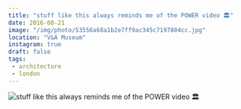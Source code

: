 ```yaml
---
title: "stuff like this always reminds me of the POWER video 🏛"
date: 2016-08-21
image: "/img/photo/53556a68a1b2e7ff9ac345c7197804cc.jpg"
location: "V&A Museum"
instagram: true
draft: false
tags:
 - architecture
 - london
---
```


![stuff like this always reminds me of the POWER video 🏛](/img/photo/53556a68a1b2e7ff9ac345c7197804cc.jpg)
